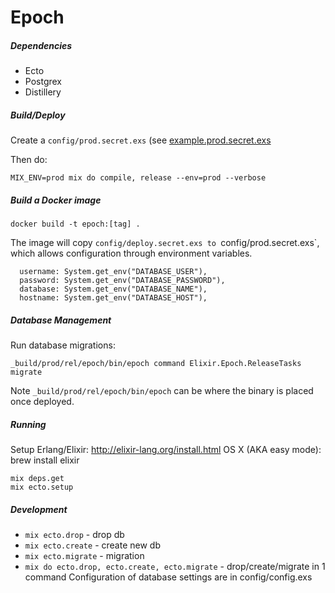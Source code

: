 # Epoch

##### Dependencies

* Ecto
* Postgrex
* Distillery

##### Build/Deploy

Create a `config/prod.secret.exs` (see
[example.prod.secret.exs](./config/example.prod.secret.exs)

Then do:

`MIX_ENV=prod mix do compile, release --env=prod --verbose`

##### Build a Docker image

`docker build -t epoch:[tag] .`

The image will copy `config/deploy.secret.exs to `config/prod.secret.exs`, which
allows configuration through environment variables.

```
  username: System.get_env("DATABASE_USER"),
  password: System.get_env("DATABASE_PASSWORD"),
  database: System.get_env("DATABASE_NAME"),
  hostname: System.get_env("DATABASE_HOST"),
```

##### Database Management

Run database migrations:

`_build/prod/rel/epoch/bin/epoch command Elixir.Epoch.ReleaseTasks migrate`

Note `_build/prod/rel/epoch/bin/epoch` can be where the binary is placed once
deployed.

##### Running

Setup Erlang/Elixir: http://elixir-lang.org/install.html
OS X (AKA easy mode): brew install elixir

```
mix deps.get
mix ecto.setup
```

##### Development

 * `mix ecto.drop` - drop db
 * `mix ecto.create` - create new db
 * `mix ecto.migrate` - migration
 * `mix do ecto.drop, ecto.create, ecto.migrate` - drop/create/migrate in 1
   command
Configuration of database settings are in config/config.exs
